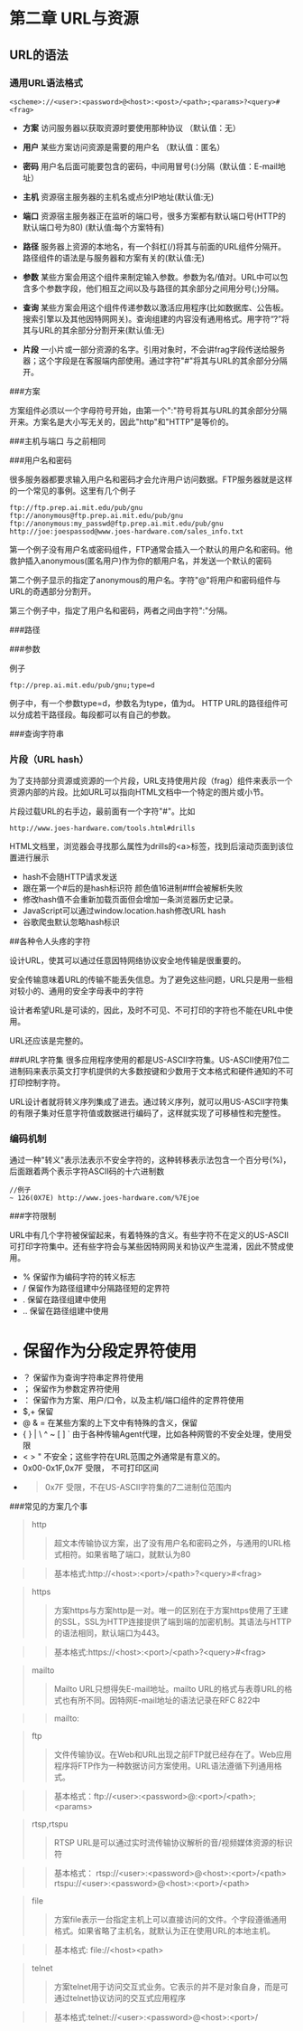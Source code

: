 # 第二章 URL与资源


## URL的语法


### 通用URL语法格式

	<scheme>://<user>:<password>@<host>:<post>/<path>;<params>?<query>#<frag>


* **方案** 访问服务器以获取资源时要使用那种协议    （默认值：无）

* **用户** 某些方案访问资源是需要的用户名 （默认值：匿名）

* **密码** 用户名后面可能要包含的密码，中间用冒号(:)分隔（默认值：E-mail地址）

* **主机** 资源宿主服务器的主机名或点分IP地址(默认值:无)

* **端口** 资源宿主服务器正在监听的端口号，很多方案都有默认端口号(HTTP的默认端口号为80) (默认值:每个方案特有) 

* **路径** 服务器上资源的本地名，有一个斜杠(/)将其与前面的URL组件分隔开。路径组件的语法是与服务器和方案有关的(默认值:无)

* **参数** 某些方案会用这个组件来制定输入参数。参数为名/值对。URL中可以包含多个参数字段，他们相互之间以及与路径的其余部分之间用分号(;)分隔。

* **查询** 某些方案会用这个组件传递参数以激活应用程序(比如数据库、公告板。搜索引擎以及其他因特网网关)。查询组建的内容没有通用格式。用字符“?”将其与URL的其余部分分割开来(默认值:无)

* **片段** 一小片或一部分资源的名字。引用对象时，不会讲frag字段传送给服务器；这个字段是在客服端内部使用。通过字符"#"将其与URL的其余部分分隔开。


###方案

方案组件必须以一个字母符号开始，由第一个":"符号将其与URL的其余部分分隔开来。方案名是大小写无关的，因此"http"和"HTTP"是等价的。


###主机与端口
与之前相同

###用户名和密码

很多服务器都要求输入用户名和密码才会允许用户访问数据。FTP服务器就是这样的一个常见的事例。这里有几个例子

	ftp://ftp.prep.ai.mit.edu/pub/gnu
	ftp://anonymous@ftp.prep.ai.mit.edu/pub/gnu
	ftp://anonymous:my_passwd@ftp.prep.ai.mit.edu/pub/gnu
	http://joe:joespassod@www.joes-hardware.com/sales_info.txt

第一个例子没有用户名或密码组件，FTP通常会插入一个默认的用户名和密码。他救护插入anonymous(匿名用户)作为你的额用户名，并发送一个默认的密码

第二个例子显示的指定了anonymous的用户名。字符"@"将用户和密码组件与URL的奇遇部分分割开。

第三个例子中，指定了用户名和密码，两者之间由字符":"分隔。

###路径

###参数

例子

	ftp://prep.ai.mit.edu/pub/gnu;type=d

例子中，有一个参数type=d，参数名为type，值为d。
HTTP URL的路径组件可以分成若干路径段。每段都可以有自己的参数。

###查询字符串

### 片段（URL hash）

为了支持部分资源或资源的一个片段，URL支持使用片段（frag）组件来表示一个资源内部的片段。比如URL可以指向HTML文档中一个特定的图片或小节。

片段过载URL的右手边，最前面有一个字符"#"。比如

	http://www.joes-hardware.com/tools.html#drills


HTML文档里，浏览器会寻找那么属性为drills的<a\>标签，找到后滚动页面到该位置进行展示

* hash不会随HTTP请求发送 
* 跟在第一个#后的是hash标识符  颜色值16进制#fff会被解析失败
* 修改hash值不会重新加载页面但会增加一条浏览器历史记录。
* JavaScript可以通过window.location.hash修改URL hash
* 谷歌爬虫默认忽略hash标识

##各种令人头疼的字符

设计URL，使其可以通过任意因特网络协议安全地传输是很重要的。

安全传输意味着URL的传输不能丢失信息。为了避免这些问题，URL只是用一些相对较小的、通用的安全字母表中的字符

设计者希望URL是可读的，因此，及时不可见、不可打印的字符也不能在URL中使用。

URL还应该是完整的。

###URL字符集
很多应用程序使用的都是US-ASCII字符集。US-ASCII使用7位二进制码来表示英文打字机提供的大多数按键和少数用于文本格式和硬件通知的不可打印控制字符。

URL设计者就将转义序列集成了进去。通过转义序列，就可以用US-ASCII字符集的有限子集对任意字符值或数据进行编码了，这样就实现了可移植性和完整性。

### 编码机制

通过一种"转义"表示法表示不安全字符的，这种转移表示法包含一个百分号(%)，后面跟着两个表示字符ASCII码的十六进制数

	//例子
	~ 126(0X7E) http://www.joes-hardware.com/%7Ejoe


###字符限制

URL中有几个字符被保留起来，有着特殊的含义。有些字符不在定义的US-ASCII可打印字符集中。还有些字符会与某些因特网网关和协议产生混淆，因此不赞成使用。

* % 保留作为编码字符的转义标志
* / 保留作为路径组建中分隔路径短的定界符
* . 保留在路径组建中使用
* .. 保留在路径组建中使用
* # 保留作为分段定界符使用
* ？ 保留作为查询字符串定界符使用
* ； 保留作为参数定界符使用
* ： 保留作为方案、用户/口令，以及主机/端口组件的定界符使用
* $,+ 保留
* @ & = 在某些方案的上下文中有特殊的含义，保留
* { } | \ ^ ~ [ ] ` 由于各种传输Agent代理，比如各种网管的不安全处理，使用受限
* < > " 不安全；这些字符在URL范围之外通常是有意义的。 
* 0x00-0x1F,0x7F 受限， 不可打印区间
* >0x7F 受限，不在US-ASCII字符集的7二进制位范围内



###常见的方案几个事


>http
>> 超文本传输协议方案，出了没有用户名和密码之外，与通用的URL格式相符。如果省略了端口，就默认为80

>>基本格式:http://<host\>:<port\>/<path\>?<query\>#<frag\>

>https 
>>方案https与方案http是一对。唯一的区别在于方案https使用了王建的SSL，SSL为HTTP连接提供了端到端的加密机制。其语法与HTTP的语法相同，默认端口为443。

>>基本格式:https://<host\>:<port\>/<path\>?<query\>#<frag\>

>mailto
>> Mailto URL只想得失E-mail地址。mailto URL的格式与表尊URL的格式也有所不同。因特网E-mail地址的语法记录在RFC 822中

>>mailto:<RFC-822-addr-spec>


>ftp
>>文件传输协议。在Web和URL出现之前FTP就已经存在了。Web应用程序将FTP作为一种数据访问方案使用。URL语法遵循下列通用格式。

>>基本格式：ftp://<user\>:<password\>@<host>:<port\>/<path\>;<params\>

>rtsp,rtspu
>>RTSP URL是可以通过实时流传输协议解析的音/视频媒体资源的标识符

>>基本格式：
>rtsp://<user\>:<password\>@<host\>:<port\>/<path\>
>rtspu://<user\>:<password\>@<host\>:<port\>/<path\>

>file
>>方案file表示一台指定主机上可以直接访问的文件。个字段遵循通用格式。如果省略了主机名，就默认为正在使用URL的本地主机。

>>基本格式: file://<host\><path\>

>telnet
>>方案telnet用于访问交互式业务。它表示的并不是对象自身，而是可通过telnet协议访问的交互式应用程序

>>基本格式:telnet://<user\>:<password\>@<host\>:<port\>/












